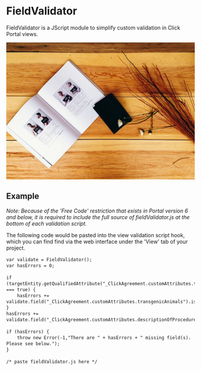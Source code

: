 FieldValidator
==============

FieldValidator is a JScript module to simplify custom validation in
Click Portal views.

![FieldValidator](./validator.jpg)

Example
-------
*Note: Because of the 'Free Code' restriction that exists in Portal version
6 and below, it is required to include the full source of
fieldValidator.js at the bottom of each validation script.*

The following code would be pasted into the view validation script
hook, which you can find find via the web interface under the 'View' tab of your project.

    var validate = FieldValidator();
    var hasErrors = 0;

    if (targetEntity.getQualifiedAttribute("_ClickAgreement.customAttributes.transgenicAnimals") === true) {
        hasErrors += validate.field("_ClickAgreement.customAttributes.transgenicAnimals").isNotNull();
    }
    hasErrors += validate.field("_ClickAgreement.customAttributes.descriptionOfProcedures").isNotNull();

    if (hasErrors) {
        throw new Error(-1,"There are " + hasErrors + " missing field(s). Please see below.");
    }

    /* paste fieldValidator.js here */



